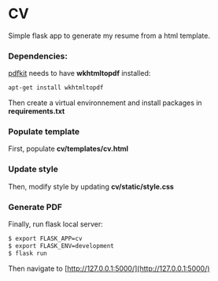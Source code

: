 # CV
Simple flask app to generate my resume from a html template.

### Dependencies:
[pdfkit](https://github.com/JazzCore/python-pdfkit) needs to have **wkhtmltopdf** installed:
```bash
apt-get install wkhtmltopdf
```

Then create a virtual environnement and install packages in **requirements.txt**


### Populate template
First, populate **cv/templates/cv.html**

### Update style
Then, modify style by updating **cv/static/style.css**

### Generate PDF
Finally, run flask local server:
```bash
$ export FLASK_APP=cv
$ export FLASK_ENV=development
$ flask run
```
Then navigate to [http://127.0.0.1:5000/](http://127.0.0.1:5000/)
